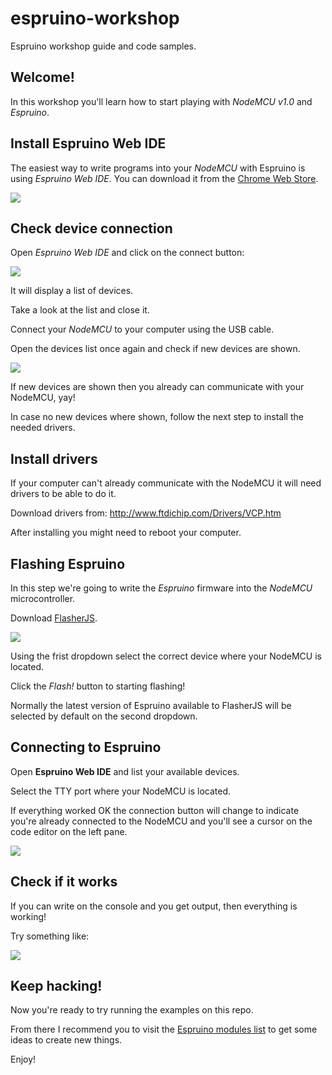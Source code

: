 # espruino-workshop
Espruino workshop guide and code samples.

## Welcome!
In this workshop you'll learn how to start playing with *NodeMCU v1.0* and *Espruino*.

## Install Espruino Web IDE

The easiest way to write programs into your *NodeMCU* with Espruino is using *Espruino Web IDE*.
You can download it from the [Chrome Web Store](https://chrome.google.com/webstore/detail/espruino-web-ide/bleoifhkdalbjfbobjackfdifdneehpo).

![](https://cldup.com/2-UW4Wvky--3000x3000.png)

## Check device connection

Open *Espruino Web IDE* and click on the connect button:

![](https://cldup.com/U6vIhXT0ha-2000x2000.png)

It will display a list of devices.

Take a look at the list and close it.

Connect your *NodeMCU* to your computer using the USB cable.

Open the devices list once again and check if new devices are shown.

![](https://cldup.com/fZ1uVOsICn-2000x2000.png)

If new devices are shown then you already can communicate with your NodeMCU, yay!

In case no new devices where shown, follow the next step to install the needed drivers.

## Install drivers

If your computer can't already communicate with the NodeMCU it will need
drivers to be able to do it.

Download drivers from:
http://www.ftdichip.com/Drivers/VCP.htm

After installing you might need to reboot your computer.

## Flashing Espruino

In this step we're going to write the *Espruino* firmware into the *NodeMCU* microcontroller.

Download [FlasherJS](https://github.com/thingsSDK/flasher.js).

![](https://cldup.com/POJ4rlJVNA-3000x3000.png)

Using the frist dropdown select the correct device where your NodeMCU is located.

Click the _Flash!_ button to starting flashing!

Normally the latest version of Espruino available to FlasherJS will be selected
by default on the second dropdown.

## Connecting to Espruino

Open **Espruino Web IDE** and list your available devices.

Select the TTY port where your NodeMCU is located.

If everything worked OK the connection button will change to indicate
you're already connected to the NodeMCU and you'll see a cursor on the
code editor on the left pane.

![](https://cldup.com/x33CbeBWPB-3000x3000.png)

## Check if it works

If you can write on the console and you get output, then everything is working!

Try something like:

![](https://cldup.com/emaS8d29GT-2000x2000.png)

## Keep hacking!

Now you're ready to try running the examples on this repo.

From there I recommend you to visit the [Espruino modules list](https://www.espruino.com/Modules)
to get some ideas to create new things.

Enjoy!
